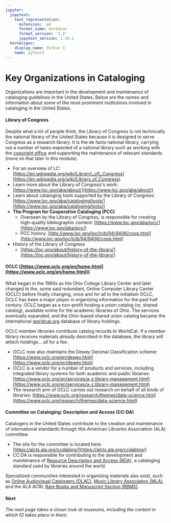 ```yaml
---
jupyter:
  jupytext:
    text_representation:
      extension: .md
      format_name: markdown
      format_version: '1.3'
      jupytext_version: 1.10.2
  kernelspec:
    display_name: Python 3
    name: python3
---
```


<!-- #region id="_PyL9LkxiTxs" -->
# Key Organizations in Cataloging

Organizations are important in the development and maintenance of cataloging guidelines in the United States. Below are the names and information about some of the most prominent institutions involved in cataloging in the United States.

#### Library of Congress

Despite what a lot of people think, the Library of Congress is not technically the national library of the United States because it is designed to serve Congress as a research library. It is the de facto national library, carrying out a number of tasks expected of a national library such as working with the [copyright office](https://www.copyright.gov/) and supporting the maintenance of relevant standards (more on that later in this module).

*   For an overview of LC: [https://en.wikipedia.org/wiki/Library\_of\_Congress](https://en.wikipedia.org/wiki/Library_of_Congress)
*   Learn more about the Library of Congress's work: [https://www.loc.gov/aba/about/](https://www.loc.gov/aba/about/)
*   Learn about cataloging tools supported by the Library of Congress: [https://www.loc.gov/aba/cataloging/tools/](https://www.loc.gov/aba/cataloging/tools/)
*   **The Program for Cooperative Cataloging (PCC)**
    *   Overseen by the Library of Congress, is responsible for creating high-quality bibliographic content: [https://www.loc.gov/aba/pcc/](https://www.loc.gov/aba/pcc/)
    *   PCC history: [http://www.loc.gov/loc/lcib/94/9406/coop.html](http://www.loc.gov/loc/lcib/94/9406/coop.html)
*   History of the Library of Congress
    *   [https://loc.gov/about/history-of-the-library/](https://loc.gov/about/history-of-the-library/)

#### OCLC ([https://www.oclc.org/en/home.html](https://www.oclc.org/en/home.html))

What began in the 1960s as the Ohio College Library Center and later changed to the, some said redundant, Online Computer Library Center (OCLC) before finally changing, once and for all to the initialism OCLC, OCLC has been a major player in organizing information for the past half century. OCLC began as a non-profit hosting a union catalog (or, shared catalog), available online for the academic libraries of Ohio. The services eventually expanded, and the Ohio-based shared union catalog became the international [worldcat.org](https://www.worldcat.org/) database of library holdings.

OCLC member libraries contribute catalog records to WorldCat. If a member library receives materials already described in the database, the library will _attach holdings_… all for a fee.

*   OCLC now also maintains the Dewey Decimal Classification scheme: [https://www.oclc.org/en/dewey.html](https://www.oclc.org/en/dewey.html)
*   OCLC is a vendor for a number of products and services, including integrated library systems for both academic and public libraries: [https://www.oclc.org/en/services/a-z.library-management.html](https://www.oclc.org/en/services/a-z.library-management.html)
*   The research arm of OCLC carries out research on behalf of all kinds of libraries: [https://www.oclc.org/research/themes/data-science.htm](https://www.oclc.org/research/themes/data-science.html)

#### Committee on Cataloging: Description and Access (CC:DA)

Catalogers in the United States contribute to the creation and maintenance of international standards through this American Libraries Association (ALA) committee.

*   The site for the committee is located here: [https://alcts.ala.org/ccdablog/](https://alcts.ala.org/ccdablog/)
*   CC:DA is responsible for contributing to the development and maintenance of [Resource Description and Access (RDA](https://www.rdatoolkit.org/)), a cataloging standard used by libraries around the world.

Specialized communities interested in organizing materials also exist, such as [Online Audiovisual Catalogers (OLAC)](https://www.olacinc.org/), [Music Library Association (MLA),](https://www.musiclibraryassoc.org/) and the ALA ACRL [Rare Books and Manuscript Section (RBMS)](http://rbms.info/).

#### **Next**

_The next page takes a closer look at museums, including the context in which IO takes place in them._
<!-- #endregion -->
